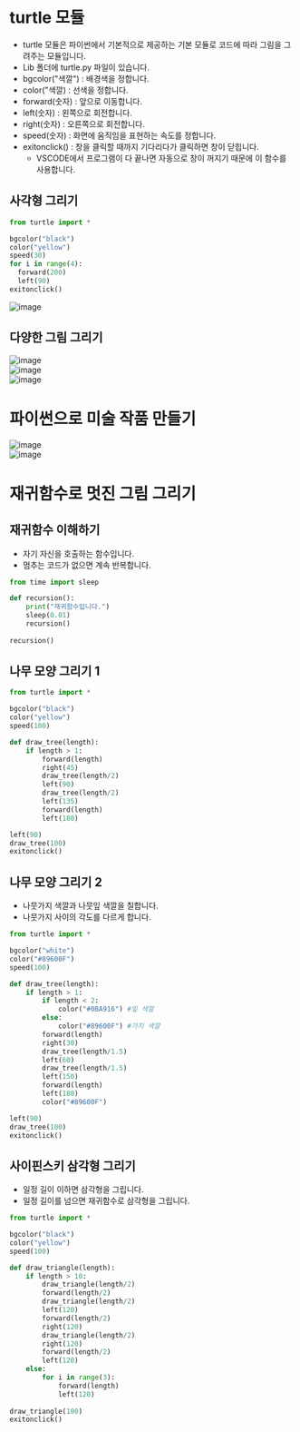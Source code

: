 # turtle 모듈
* turtle 모듈은 파이썬에서 기본적으로 제공하는 기본 모듈로 코드에 따라 그림을 그려주는 모듈입니다.
* Lib 폴더에 turtle.py 파일이 있습니다.
* bgcolor("색깔") : 배경색을 정합니다.
* color("색깔) : 선색을 정합니다.
* forward(숫자) : 앞으로 이동합니다.
* left(숫자) : 왼쪽으로 회전합니다.
* right(숫자) : 오른쪽으로 회전합니다.
* speed(숫자) : 화면에 움직임을 표현하는 속도를 정합니다.
* exitonclick() : 창을 클릭할 때까지 기다리다가 클릭하면 창이 닫힙니다.
  * VSCODE에서 프로그램이 다 끝나면 자동으로 창이 꺼지기 때문에 이 함수를 사용합니다.   

## 사각형 그리기
```python
from turtle import *

bgcolor("black")
color("yellow")
speed(30)
for i in range(4):
  forward(200)
  left(90)
exitonclick()
```
![image](https://github.com/jerrytohub/python-skill/assets/127598703/ca9c1283-093a-49d8-8716-19e497c5c7f8)


## 다양한 그림 그리기
![image](https://github.com/jerrytohub/python-ai/assets/127598703/dde0830b-d1a4-42bc-9d56-67c393dc3c5e)   
![image](https://github.com/jerrytohub/python-ai/assets/127598703/80a14b7e-ad90-4f5b-a563-95743bb21144)    
![image](https://github.com/jerrytohub/python-ai/assets/127598703/925a86d3-25d7-4f54-9067-2f09604d1994)

# 파이썬으로 미술 작품 만들기
![image](https://github.com/jerrytohub/python-ai/assets/127598703/3a309691-c0ec-4131-9879-f28ec5327c73)   
![image](https://github.com/jerrytohub/python-ai/assets/127598703/876e3348-138d-439d-8c32-7095d6f5d8f1)

# 재귀함수로 멋진 그림 그리기
## 재귀함수 이해하기
* 자기 자신을 호출하는 함수입니다.
* 멈추는 코드가 없으면 계속 반복합니다.
```python
from time import sleep

def recursion():
    print("재귀함수입니다.")
    sleep(0.01)
    recursion()
	
recursion()
```	

## 나무 모양 그리기 1
```python
from turtle import *

bgcolor("black") 
color("yellow")
speed(100)

def draw_tree(length):
    if length > 1:
        forward(length)
        right(45)
        draw_tree(length/2)
        left(90)
        draw_tree(length/2)
        left(135)
        forward(length)
        left(180)

left(90)
draw_tree(100)
exitonclick()
```

## 나무 모양 그리기 2
* 나뭇가지 색깔과 나뭇잎 색깔을 칠합니다.
* 나뭇가지 사이의 각도를 다르게 합니다.
```python
from turtle import *

bgcolor("white") 
color("#89600F")
speed(100)

def draw_tree(length):
    if length > 1:
        if length < 2:
            color("#0BA916") #잎 색깔
        else:
            color("#89600F") #가지 색깔
        forward(length)
        right(30)
        draw_tree(length/1.5)
        left(60)
        draw_tree(length/1.5)
        left(150)
        forward(length)
        left(180)
        color("#89600F")

left(90)
draw_tree(100)
exitonclick()
```

## 사이핀스키 삼각형 그리기
* 일정 길이 이하면 삼각형을 그립니다.
* 일정 길이를 넘으면 재귀함수로 삼각형을 그립니다.
```python
from turtle import *

bgcolor("black") 
color("yellow")
speed(100)

def draw_triangle(length):
    if length > 10:
        draw_triangle(length/2)
        forward(length/2)
        draw_triangle(length/2)
        left(120)
        forward(length/2)
        right(120)
        draw_triangle(length/2)
        right(120)
        forward(length/2)
        left(120)
    else:
        for i in range(3):
            forward(length)
            left(120)
            
draw_triangle(100)
exitonclick()
```
